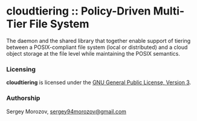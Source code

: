 # **cloudtiering** :: Policy-Driven Multi-Tier File System
The daemon and the shared library that together enable support of tiering
between a POSIX-compliant file system (local or distributed)
and a cloud object storage at the file level while maintaining the POSIX semantics.

### Licensing
**cloudtiering** is licensed under the [GNU General Public License, Version 3](LICENSE.md).

### Authorship
Sergey Morozov, sergey94morozov@gmail.com  
